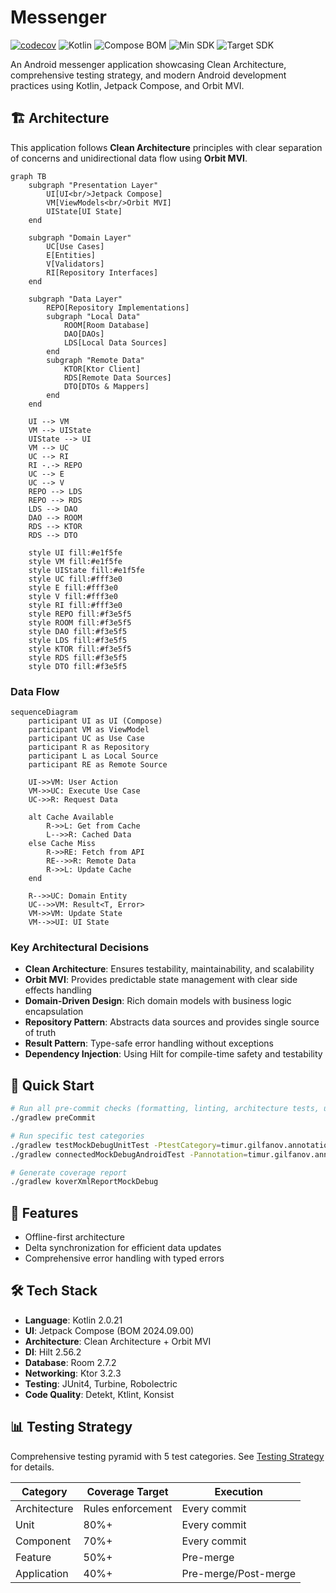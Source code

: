 # Messenger
[![codecov](https://codecov.io/gh/timurgilfanov/messenger/graph/badge.svg?token=MF0478WVBI)](https://codecov.io/gh/timurgilfanov/messenger)
![Kotlin](https://img.shields.io/badge/Kotlin-2.0.21-purple.svg)
![Compose BOM](https://img.shields.io/badge/Compose_BOM-2024.09.00-blue.svg)
![Min SDK](https://img.shields.io/badge/MinSDK-24-green.svg)
![Target SDK](https://img.shields.io/badge/TargetSDK-35-green.svg)

An Android messenger application showcasing Clean Architecture, comprehensive testing strategy, and modern Android development practices using Kotlin, Jetpack Compose, and Orbit MVI.

## 🏗️ Architecture

This application follows **Clean Architecture** principles with clear separation of concerns and unidirectional data flow using **Orbit MVI**.

```mermaid
graph TB
    subgraph "Presentation Layer"
        UI[UI<br/>Jetpack Compose]
        VM[ViewModels<br/>Orbit MVI]
        UIState[UI State]
    end
    
    subgraph "Domain Layer"
        UC[Use Cases]
        E[Entities]
        V[Validators]
        RI[Repository Interfaces]
    end
    
    subgraph "Data Layer"
        REPO[Repository Implementations]
        subgraph "Local Data"
            ROOM[Room Database]
            DAO[DAOs]
            LDS[Local Data Sources]
        end
        subgraph "Remote Data"
            KTOR[Ktor Client]
            RDS[Remote Data Sources]
            DTO[DTOs & Mappers]
        end
    end
    
    UI --> VM
    VM --> UIState
    UIState --> UI
    VM --> UC
    UC --> RI
    RI -.-> REPO
    UC --> E
    UC --> V
    REPO --> LDS
    REPO --> RDS
    LDS --> DAO
    DAO --> ROOM
    RDS --> KTOR
    RDS --> DTO
    
    style UI fill:#e1f5fe
    style VM fill:#e1f5fe
    style UIState fill:#e1f5fe
    style UC fill:#fff3e0
    style E fill:#fff3e0
    style V fill:#fff3e0
    style RI fill:#fff3e0
    style REPO fill:#f3e5f5
    style ROOM fill:#f3e5f5
    style DAO fill:#f3e5f5
    style LDS fill:#f3e5f5
    style KTOR fill:#f3e5f5
    style RDS fill:#f3e5f5
    style DTO fill:#f3e5f5
```

### Data Flow

```mermaid
sequenceDiagram
    participant UI as UI (Compose)
    participant VM as ViewModel
    participant UC as Use Case
    participant R as Repository
    participant L as Local Source
    participant RE as Remote Source
    
    UI->>VM: User Action
    VM->>UC: Execute Use Case
    UC->>R: Request Data
    
    alt Cache Available
        R->>L: Get from Cache
        L-->>R: Cached Data
    else Cache Miss
        R->>RE: Fetch from API
        RE-->>R: Remote Data
        R->>L: Update Cache
    end
    
    R-->>UC: Domain Entity
    UC-->>VM: Result<T, Error>
    VM->>VM: Update State
    VM-->>UI: UI State
```

### Key Architectural Decisions

- **Clean Architecture**: Ensures testability, maintainability, and scalability
- **Orbit MVI**: Provides predictable state management with clear side effects handling
- **Domain-Driven Design**: Rich domain models with business logic encapsulation
- **Repository Pattern**: Abstracts data sources and provides single source of truth
- **Result Pattern**: Type-safe error handling without exceptions
- **Dependency Injection**: Using Hilt for compile-time safety and testability

## 🚀 Quick Start

```bash
# Run all pre-commit checks (formatting, linting, architecture tests, unit & component tests)
./gradlew preCommit

# Run specific test categories
./gradlew testMockDebugUnitTest -PtestCategory=timur.gilfanov.annotations.Unit
./gradlew connectedMockDebugAndroidTest -Pannotation=timur.gilfanov.annotations.FeatureTest 

# Generate coverage report
./gradlew koverXmlReportMockDebug
```

## 📱 Features

- Offline-first architecture
- Delta synchronization for efficient data updates
- Comprehensive error handling with typed errors

## 🛠️ Tech Stack

- **Language**: Kotlin 2.0.21
- **UI**: Jetpack Compose (BOM 2024.09.00)
- **Architecture**: Clean Architecture + Orbit MVI
- **DI**: Hilt 2.56.2
- **Database**: Room 2.7.2
- **Networking**: Ktor 3.2.3
- **Testing**: JUnit4, Turbine, Robolectric
- **Code Quality**: Detekt, Ktlint, Konsist

## 📊 Testing Strategy

Comprehensive testing pyramid with 5 test categories. See [Testing Strategy](https://github.com/timurgilfanov/messenger/blob/main/docs/Testing%20Strategy.md) for details.

| Category     | Coverage Target   | Execution            |
|--------------|-------------------|----------------------|
| Architecture | Rules enforcement | Every commit         |
| Unit         | 80%+              | Every commit         |
| Component    | 70%+              | Every commit         |
| Feature      | 50%+              | Pre-merge            |
| Application  | 40%+              | Pre-merge/Post-merge |
